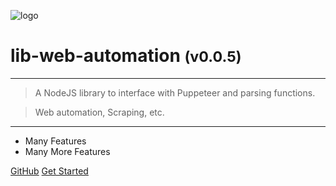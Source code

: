 <!-- _coverpage.md -->

![logo](media/lib-web-automation-banner-large.png)

# lib-web-automation <small>(v0.0.5)</small>

<hr>

> A NodeJS library to interface with Puppeteer and parsing functions.

> Web automation, Scraping, etc.

<hr>

- Many Features
- Many More Features

[GitHub](https://github.com/liquicode/lib-web-automation)
[Get Started](external/readme.md)


<!-- background image -->
<!-- ![]() -->

<!-- background color -->
<!-- ![color](#cceeff) -->
<!-- ![color](#2980B9) -->

